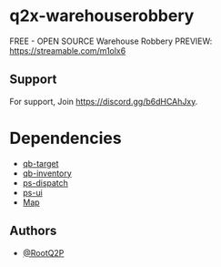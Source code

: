 
# q2x-warehouserobbery

FREE - OPEN SOURCE Warehouse Robbery
PREVIEW: https://streamable.com/m1olx6 




## Support

For support, Join https://discord.gg/b6dHCAhJxy.


# Dependencies
* [qb-target](https://github.com/qbcore-framework/qb-target)
* [qb-inventory](https://github.com/qbcore-framework/qb-inventory)
* [ps-dispatch](https://github.com/qbcore-framework/qb-menu)
* [ps-ui](https://github.com/Project-Sloth/ps-ui)
* [Map](https://forum.cfx.re/t/release-warehouse-interior-mlo/1680360)
## Authors

- [@RootQ2P](https://www.github.com/RootQ2P)

